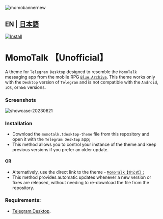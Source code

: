 ![momobannernew](https://github.com/makipom/MomoTalk-Telegram/assets/118981482/65bffd16-2527-45a3-bfd0-6ca676c7bfab)
## EN | [日本語](https://github.com/makipom/MomoTalk-Telegram/blob/main/README_jp.md)
[![Install](https://github.com/makipom/MomoTalk-Telegram/assets/118981482/fa2253f9-daec-4701-bcd8-e1a1812d1d0c)](https://t.me/addtheme/momotalk)
# MomoTalk 【Unofficial】
A theme for `Telegram Desktop` designed to resemble the `MomoTalk` messaging app from the mobile RPG [`Blue Archive`](https://en.wikipedia.org/wiki/Blue_Archive). This theme works only with the `Desktop` version of `Telegram` and is not compatible with the `Android`, `iOS`, or `Web` versions.

### Screenshots
![showcase-20230821](https://github.com/makipom/MomoTalk-Telegram/assets/118981482/900dca4f-41b9-43dc-9dff-ebc544e95fd2)

### Installation
* Download the `momotalk.tdesktop-theme` file from this repository and open it with the `Telegram Desktop` app;    
* This method allows you to control your instance of the theme and keep previous versions if you prefer an older update.
#### OR
* Alternatively, use the direct link to the theme - [`MomoTalk【非公式】`](https://t.me/addtheme/momotalk);
* This method provides automatic updates whenever a new version or fixes are released, without needing to re-download the file from the repository.

### Requirements:
* [Telegram Desktop](https://github.com/telegramdesktop/tdesktop).
